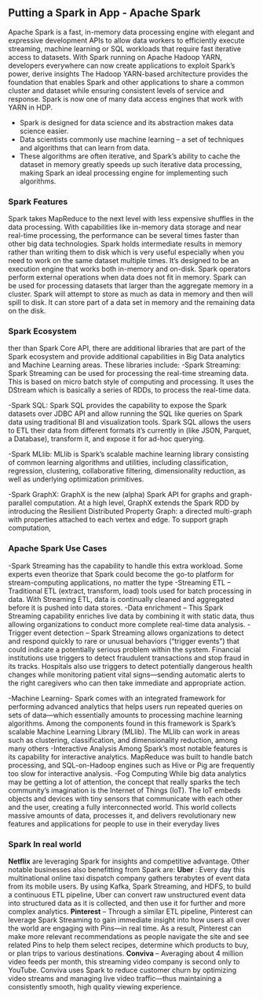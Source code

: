 ## Putting a Spark in App - Apache Spark

Apache Spark is a fast, in-memory data processing engine with elegant and expressive development APIs to allow data workers to efficiently execute streaming, machine learning or SQL workloads that require fast iterative access to datasets. 
With Spark running on Apache Hadoop YARN, developers everywhere can now create applications to exploit Spark’s power, derive insights
The Hadoop YARN-based architecture provides the foundation that enables Spark and other applications to share a common cluster and dataset while ensuring consistent levels of service and response. Spark is now one of many data access engines that work with YARN in HDP.

- Spark is designed for data science and its abstraction makes data science easier. 
- Data scientists commonly use machine learning – a set of techniques and algorithms that can learn from data. 
- These algorithms are often iterative, and Spark’s ability to cache the dataset in memory greatly speeds up such iterative data processing, making Spark an ideal processing engine for implementing such algorithms.

### Spark Features

Spark takes MapReduce to the next level with less expensive shuffles in the data processing. With capabilities like in-memory data storage and near real-time processing, the performance can be several times faster than other big data technologies.
Spark holds intermediate results in memory rather than writing them to disk which is very useful especially when you need to work on the same dataset multiple times. It’s designed to be an execution engine that works both in-memory and on-disk. Spark operators perform external operations when data does not fit in memory. Spark can be used for processing datasets that larger than the aggregate memory in a cluster.
Spark will attempt to store as much as data in memory and then will spill to disk. It can store part of a data set in memory and the remaining data on the disk. 

### Spark Ecosystem 

ther than Spark Core API, there are additional libraries that are part of the Spark ecosystem and provide additional capabilities in Big Data analytics and Machine Learning areas.
These libraries include:
-Spark Streaming:
Spark Streaming can be used for processing the real-time streaming data. This is based on micro batch style of computing and processing. It uses the DStream which is basically a series of RDDs, to process the real-time data.

-Spark SQL:
Spark SQL provides the capability to expose the Spark datasets over JDBC API and allow running the SQL like queries on Spark data using traditional BI and visualization tools. Spark SQL allows the users to ETL their data from different formats it’s currently in (like JSON, Parquet, a Database), transform it, and expose it for ad-hoc querying.

-Spark MLlib:
MLlib is Spark’s scalable machine learning library consisting of common learning algorithms and utilities, including classification, regression, clustering, collaborative filtering, dimensionality reduction, as well as underlying optimization primitives.

-Spark GraphX:
GraphX is the new (alpha) Spark API for graphs and graph-parallel computation. At a high level, GraphX extends the Spark RDD by introducing the Resilient Distributed Property Graph: a directed multi-graph with properties attached to each vertex and edge. To support graph computation, 

### Apache Spark Use Cases

-Spark Streaming has the capability to handle this extra workload. Some experts even theorize that Spark could become the go-to platform for stream-computing applications, no matter the type
-Streaming ETL – Traditional ETL (extract, transform, load) tools used for batch processing in data.  With Streaming ETL, data is continually cleaned and aggregated before it is pushed into data stores.
-Data enrichment – This Spark Streaming capability enriches live data by combining it with static data, thus allowing organizations to conduct more complete real-time data analysis.
-Trigger event detection – Spark Streaming allows organizations to detect and respond quickly to rare or unusual behaviors (“trigger events”) that could indicate a potentially serious problem within the system. Financial institutions use triggers to detect fraudulent transactions and stop fraud in its tracks. Hospitals also use triggers to detect potentially dangerous health changes while monitoring patient vital signs—sending automatic alerts to the right caregivers who can then take immediate and appropriate action.

-Machine Learning- Spark comes with an integrated framework for performing advanced analytics that helps users run repeated queries on sets of data—which essentially amounts to processing machine learning algorithms. Among the components found in this framework is Spark’s scalable Machine Learning Library (MLlib). The MLlib can work in areas such as clustering, classification, and dimensionality reduction, among many others
-Interactive Analysis   Among Spark’s most notable features is its capability for interactive analytics. MapReduce was built to handle batch processing, and SQL-on-Hadoop engines such as Hive or Pig are frequently too slow for interactive analysis.
-Fog Computing While big data analytics may be getting a lot of attention, the concept that really sparks the tech community’s imagination is the Internet of Things (IoT). The IoT embeds objects and devices with tiny sensors that communicate with each other and the user, creating a fully interconnected world. This world collects massive amounts of data, processes it, and delivers revolutionary new features and applications for people to use in their everyday lives

### Spark In real world
**Netflix** are leveraging Spark for insights and competitive advantage. Other notable businesses also benefitting from Spark are:
**Uber** : Every day this multinational online taxi dispatch company gathers terabytes of event data from its mobile users. By using Kafka, Spark Streaming, and HDFS, to build a continuous ETL pipeline, Uber can convert raw unstructured event data into structured data as it is collected, and then use it for further and more complex analytics.
**Pinterest** – Through a similar ETL pipeline, Pinterest can leverage Spark Streaming to gain immediate insight into how users all over the world are engaging with Pins—in real time. As a result, Pinterest can make more relevant recommendations as people navigate the site and see related Pins to help them select recipes, determine which products to buy, or plan trips to various destinations.
**Conviva** – Averaging about 4 million video feeds per month, this streaming video company is second only to YouTube. Conviva uses Spark to reduce customer churn by optimizing video streams and managing live video traffic—thus maintaining a consistently smooth, high quality viewing experience.

